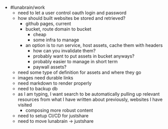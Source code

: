 - #lunabrain/work
	- need to let a user control oauth login and password
	- how should built websites be stored and retrieved?
		- github pages, current
		- bucket, route domain to bucket
			- cheap
			- some infra to manage
		- an option is to run service, host assets, cache them with headers
			- how can you invalidate them?
			- probably want to put assets in bucket anyways?
			- probably easier to manage in short term
			- paywall assets?
	- need some type of definition for assets and where they go
	- images need durable links
	- need markdown to render properly
	- need to backup db
	- as I am typing, I want search to be automatically pulling up relevant resources from what I have written about previously, websites I have visited
		- composing more robust content
	- need to setup CI/CD for justshare
	- need to move lunabrain -> justshare